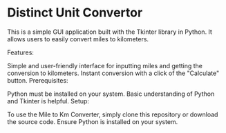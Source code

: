 # Distinct Unit Convertor

This is a simple GUI application built with the Tkinter library in Python. It allows users to easily convert miles to kilometers.

Features:

Simple and user-friendly interface for inputting miles and getting the conversion to kilometers.
Instant conversion with a click of the "Calculate" button.
Prerequisites:

Python must be installed on your system.
Basic understanding of Python and Tkinter is helpful.
Setup:

To use the Mile to Km Converter, simply clone this repository or download the source code. Ensure Python is installed on your system.
